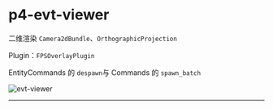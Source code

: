 # p4-evt-viewer

二维渲染 `Camera2dBundle`、`OrthographicProjection`

Plugin：`FPSOverlayPlugin`

EntityCommands 的 `despawn`与 Commands 的 `spawn_batch`

![evt-viewer](./assets/evt-viewer.gif)

---

